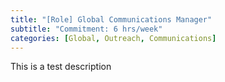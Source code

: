 ```yaml
---
title: "[Role] Global Communications Manager"
subtitle: "Commitment: 6 hrs/week"
categories: [Global, Outreach, Communications]
---
```


This is a test description